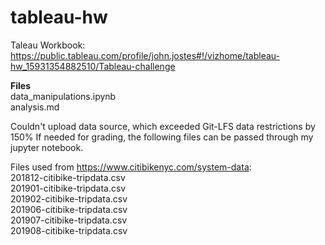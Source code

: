# tableau-hw

Taleau Workbook: https://public.tableau.com/profile/john.jostes#!/vizhome/tableau-hw_15931354882510/Tableau-challenge

<b>Files</b></br>
data_manipulations.ipynb</br>
analysis.md

Couldn't upload data source, which exceeded Git-LFS data restrictions by 150%
If needed for grading, the following files can be passed through my jupyter notebook.

Files used from https://www.citibikenyc.com/system-data: </br>
201812-citibike-tripdata.csv </br>
201901-citibike-tripdata.csv </br>
201902-citibike-tripdata.csv </br>
201906-citibike-tripdata.csv </br>
201907-citibike-tripdata.csv </br>
201908-citibike-tripdata.csv </br>
